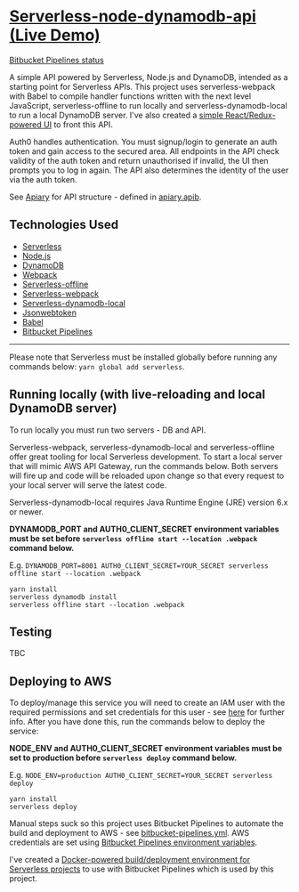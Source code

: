 # [Serverless-node-dynamodb-api (Live Demo)](https://serverless-api.603.nu)

[Bitbucket Pipelines status](https://bitbucket.org/jch254/serverless-node-dynamodb-api/addon/pipelines/home)

A simple API powered by Serverless, Node.js and DynamoDB, intended as a starting point for Serverless APIs. This project uses serverless-webpack with Babel to compile handler functions written with the next level JavaScript, serverless-offline to run locally and serverless-dynamodb-local to run a local DynamoDB server. I've also created a [simple React/Redux-powered UI](https://github.com/jch254/serverless-node-dynamodb-ui) to front this API.

Auth0 handles authentication. You must signup/login to generate an auth token and gain access to the secured area. All endpoints in the API check validity of the auth token and return unauthorised if invalid, the UI then prompts you to log in again. The API also determines the identity of the user via the auth token.

See [Apiary](http://docs.serverlessapi.apiary.io) for API structure - defined in [apiary.apib](../master/apiary.apib).

## Technologies Used

* [Serverless](https://github.com/serverless/serverless)
* [Node.js](https://github.com/nodejs/node)
* [DynamoDB](https://aws.amazon.com/dynamodb)
* [Webpack](https://github.com/webpack/webpack)
* [Serverless-offline](https://github.com/dherault/serverless-offline)
* [Serverless-webpack](https://github.com/elastic-coders/serverless-webpack)
* [Serverless-dynamodb-local](https://github.com/99xt/serverless-dynamodb-local)
* [Jsonwebtoken](https://github.com/auth0/node-jsonwebtoken)
* [Babel](https://github.com/babel/babel)
* [Bitbucket Pipelines](https://bitbucket.org/product/features/pipelines)

---

Please note that Serverless must be installed globally before running any commands below: `yarn global add serverless`.

## Running locally (with live-reloading and local DynamoDB server)

To run locally you must run two servers - DB and API.

Serverless-webpack, serverless-dynamodb-local and serverless-offline offer great tooling for local Serverless development. To start a local server that will mimic AWS API Gateway, run the commands below. Both servers will fire up and code will be reloaded upon change so that every request to your local server will serve the latest code.

Serverless-dynamodb-local requires Java Runtime Engine (JRE) version 6.x or newer.

**DYNAMODB_PORT and AUTH0_CLIENT_SECRET environment variables must be set before `serverless offline start --location .webpack` command below.**

E.g. `DYNAMODB_PORT=8001 AUTH0_CLIENT_SECRET=YOUR_SECRET serverless offline start --location .webpack`

```
yarn install
serverless dynamodb install
serverless offline start --location .webpack
```

## Testing

TBC

## Deploying to AWS

To deploy/manage this service you will need to create an IAM user with the required permissions and set credentials for this user - see [here](https://github.com/serverless/serverless/blob/master/docs/providers/aws/guide/credentials.md) for further info. After you have done this, run the commands below to deploy the service:

**NODE_ENV and AUTH0_CLIENT_SECRET environment variables must be set to production before `serverless deploy` command below.**

E.g. `NODE_ENV=production AUTH0_CLIENT_SECRET=YOUR_SECRET serverless deploy`

```
yarn install
serverless deploy
```

Manual steps suck so this project uses Bitbucket Pipelines to automate the build and deployment to AWS - see [bitbucket-pipelines.yml](../master/bitbucket-pipelines.yml). AWS credentials are set using [Bitbucket Pipelines environment variables](https://confluence.atlassian.com/bitbucket/environment-variables-in-bitbucket-pipelines-794502608.html).

I've created a [Docker-powered build/deployment environment for Serverless projects](https://github.com/jch254/docker-node-serverless) to use with Bitbucket Pipelines which is used by this project.
